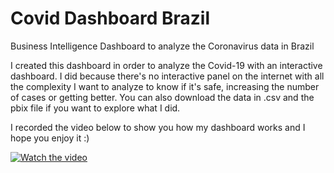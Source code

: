 # Covid Dashboard Brazil
Business Intelligence Dashboard to analyze the Coronavirus data in Brazil

I created this dashboard in order to analyze the Covid-19 with an interactive dashboard. I did because there's no interactive panel on the internet with all the complexity I want to analyze to know if it's safe, increasing the number of cases or getting better. You can also download the data in .csv and the pbix file if you want to explore what I did.

I recorded the video below to show you how my dashboard works and I hope you enjoy it :)

[![Watch the video](https://i.imgur.com/vKb2F1B.png)](https://www.youtube.com/watch?v=TdWEhMOrRpQ)
